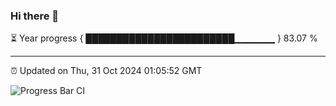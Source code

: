 ### Hi there 👋

⏳ Year progress { ████████████████████████▁▁▁▁▁▁ } 83.07 %

---

⏰ Updated on Thu, 31 Oct 2024 01:05:52 GMT

![Progress Bar CI](https://github.com/liununu/liununu/workflows/Progress%20Bar%20CI/badge.svg)
